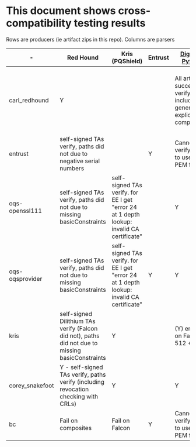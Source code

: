 # This document shows cross-compatibility testing results

Rows are producers (ie artifact zips in this repo).
Columns are parsers


| -               | Red Hound                                                                                        | Kris (PQShield)                                                                           | Entrust | [DigiCert Python](https://github.com/cbonnell/snakefoot)                             | Openssl-OQS                                                                           | BouncyCastle | [LibPKI](https://www.openca.org/projects/libpki) | AWS-LC |
| --------------- | ------------------------------------------------------------------------------------------------ | ----------------------------------------------------------------------------------------- | ------- | ------------------------------------------------------------------------------------ | ------------------------------------------------------------------------------------- | ------------ | ------ | ------------ |
| carl_redhound   | Y                                                                                                |                                                                                           |         | All artifacts successfully verify including generic and explicit composite           | "Could not read cert etc. of certificate file from ca/ca.pem" and dilithiumAES errors |              |        |              |
| entrust         | self-signed TAs verify, paths did not due to negative serial numbers                             |                                                                                           | Y       | Cannot verify due to use of PEM files                                                | Y                                                                                     |              |        |              |
| oqs-openssl111  | self-signed TAs verify, paths did not due to missing basicConstraints                            | self-signed TAs verify. for EE I get "error 24 at 1 depth lookup: invalid CA certificate" |         | Y                                                                                    | Y                                                                                     | TBD          |         |              |
| oqs-oqsprovider | self-signed TAs verify, paths did not due to missing basicConstraints                            | self-signed TAs verify. for EE I get "error 24 at 1 depth lookup: invalid CA certificate" | Y       | Y                                                                                    | Y                                                                                     | TBD          |         |              |
| kris            | self-signed Dilithium TAs verify (Falcon did not), paths did not due to missing basicConstraints | Y                                                                                         |         | (Y) errors on Falcon 512 + 1024                                                      | "error 20 at 0 depth lookup: unable to get local issuer certificate"                  |              |        |              |
| corey_snakefoot | Y - self-signed TAs verify, paths verify (including revocation checking with CRLs)               | Y                                                                                         |         | Y                                                                                    | (Y) errors on dilithium3+5                                                            |              |        |              |
| bc              | Fail on composites                                                                               | Fail on Falcon                                                                            | Y       | Cannot verify due to use of PEM files                                                | Y                                                                                     |              |        |              |
